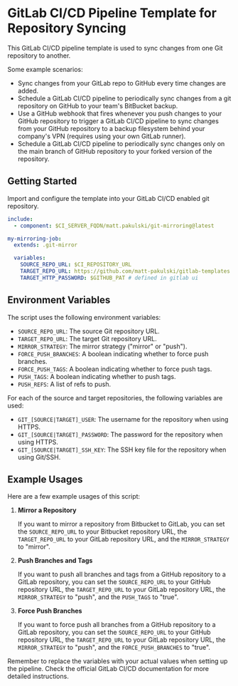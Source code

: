# GitLab CI/CD Pipeline Template for Repository Syncing

This GitLab CI/CD pipeline template is used to sync changes from one Git repository to another.

Some example scenarios:
- Sync changes from your GitLab repo to GitHub every time changes are added.
- Schedule a GitLab CI/CD pipeline to periodically sync changes from a git repository on GitHub to your team's BitBucket backup.
- Use a GitHub webhook that fires whenever you push changes to your GitHub repository to trigger a GitLab CI/CD pipeline to sync changes from your GitHub repository to a backup filesystem behind your company's VPN (requires using your own GitLab runner).
- Schedule a GitLab CI/CD pipeline to periodically sync changes only on the main branch of GitHub repository to your forked version of the repository.

## Getting Started

Import and configure the template into your GitLab CI/CD enabled git repository.

```yaml
include:
  - component: $CI_SERVER_FQDN/matt.pakulski/git-mirroring@latest

my-mirroring-job:
  extends: .git-mirror

  variables:
    SOURCE_REPO_URL: $CI_REPOSITORY_URL
    TARGET_REPO_URL: https://github.com/matt-pakulski/gitlab-templates.git
    TARGET_HTTP_PASSWORD: $GITHUB_PAT # defined in gitlab ui
```

## Environment Variables

The script uses the following environment variables:

- `SOURCE_REPO_URL`: The source Git repository URL.
- `TARGET_REPO_URL`: The target Git repository URL.
- `MIRROR_STRATEGY`: The mirror strategy ("mirror" or "push").
- `FORCE_PUSH_BRANCHES`: A boolean indicating whether to force push branches.
- `FORCE_PUSH_TAGS`: A boolean indicating whether to force push tags.
- `PUSH_TAGS`: A boolean indicating whether to push tags.
- `PUSH_REFS`: A list of refs to push.

For each of the source and target repositories, the following variables are used:

- `GIT_[SOURCE|TARGET]_USER`: The username for the repository when using HTTPS.
- `GIT_[SOURCE|TARGET]_PASSWORD`: The password for the repository when using HTTPS.
- `GIT_[SOURCE|TARGET]_SSH_KEY`: The SSH key file for the repository when using Git/SSH.

## Example Usages

Here are a few example usages of this script:

1. **Mirror a Repository**

   If you want to mirror a repository from Bitbucket to GitLab, you can set the `SOURCE_REPO_URL` to your Bitbucket repository URL, the `TARGET_REPO_URL` to your GitLab repository URL, and the `MIRROR_STRATEGY` to "mirror".

2. **Push Branches and Tags**

   If you want to push all branches and tags from a GitHub repository to a GitLab repository, you can set the `SOURCE_REPO_URL` to your GitHub repository URL, the `TARGET_REPO_URL` to your GitLab repository URL, the `MIRROR_STRATEGY` to "push", and the `PUSH_TAGS` to "true".

3. **Force Push Branches**

   If you want to force push all branches from a GitHub repository to a GitLab repository, you can set the `SOURCE_REPO_URL` to your GitHub repository URL, the `TARGET_REPO_URL` to your GitLab repository URL, the `MIRROR_STRATEGY` to "push", and the `FORCE_PUSH_BRANCHES` to "true".

Remember to replace the variables with your actual values when setting up the pipeline. Check the official GitLab CI/CD documentation for more detailed instructions.

